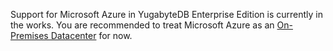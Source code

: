 Support for Microsoft Azure in YugabyteDB Enterprise Edition is currently in the works. You are recommended to treat Microsoft Azure as an [On-Premises Datacenter](../configure-cloud-providers/#on-premises-datacenters) for now.
